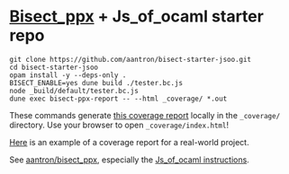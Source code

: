 # [Bisect_ppx][bisect] + Js_of_ocaml starter repo

```
git clone https://github.com/aantron/bisect-starter-jsoo.git
cd bisect-starter-jsoo
opam install -y --deps-only .
BISECT_ENABLE=yes dune build ./tester.bc.js
node _build/default/tester.bc.js
dune exec bisect-ppx-report -- --html _coverage/ *.out
```

These commands generate
[this coverage report](https://aantron.github.io/bisect-starter-jsoo/) locally
in the `_coverage/` directory. Use your browser to open `_coverage/index.html`!

[Here][demo] is an example of a coverage report for a real-world project.

See [aantron/bisect_ppx][bisect], especially the
[Js_of_ocaml instructions][jsoo-instructions].

[bisect]: https://github.com/aantron/bisect_ppx
[jsoo-instructions]: https://github.com/aantron/bisect_ppx#Js_of_ocaml
[demo]: https://aantron.github.io/bisect_ppx/demo/
